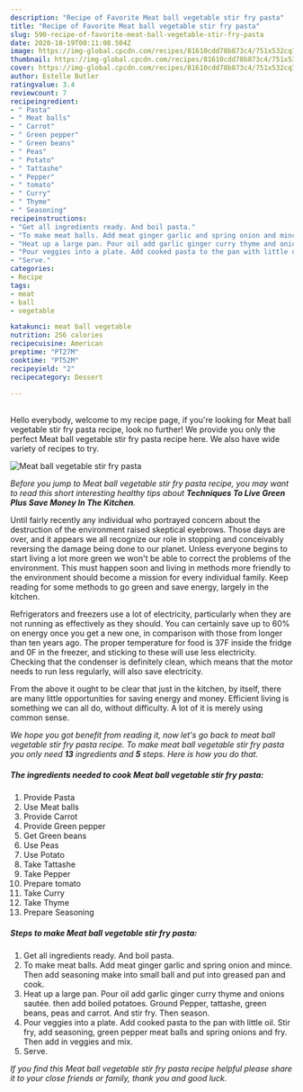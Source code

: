 ```yaml
---
description: "Recipe of Favorite Meat ball vegetable stir fry pasta"
title: "Recipe of Favorite Meat ball vegetable stir fry pasta"
slug: 590-recipe-of-favorite-meat-ball-vegetable-stir-fry-pasta
date: 2020-10-19T00:11:08.504Z
image: https://img-global.cpcdn.com/recipes/81610cdd78b873c4/751x532cq70/meat-ball-vegetable-stir-fry-pasta-recipe-main-photo.jpg
thumbnail: https://img-global.cpcdn.com/recipes/81610cdd78b873c4/751x532cq70/meat-ball-vegetable-stir-fry-pasta-recipe-main-photo.jpg
cover: https://img-global.cpcdn.com/recipes/81610cdd78b873c4/751x532cq70/meat-ball-vegetable-stir-fry-pasta-recipe-main-photo.jpg
author: Estelle Butler
ratingvalue: 3.4
reviewcount: 7
recipeingredient:
- " Pasta"
- " Meat balls"
- " Carrot"
- " Green pepper"
- " Green beans"
- " Peas"
- " Potato"
- " Tattashe"
- " Pepper"
- " tomato"
- " Curry"
- " Thyme"
- " Seasoning"
recipeinstructions:
- "Get all ingredients ready. And boil pasta."
- "To make meat balls. Add meat ginger garlic and spring onion and mince. Then add seasoning make into small ball and put into greased pan and cook."
- "Heat up a large pan. Pour oil add garlic ginger curry thyme and onions sautée. then add boiled potatoes. Ground Pepper, tattashe, green beans, peas and carrot. And stir fry. Then season."
- "Pour veggies into a plate. Add cooked pasta to the pan with little oil. Stir fry, add seasoning, green pepper meat balls and spring onions and fry. Then add in veggies and mix."
- "Serve."
categories:
- Recipe
tags:
- meat
- ball
- vegetable

katakunci: meat ball vegetable 
nutrition: 256 calories
recipecuisine: American
preptime: "PT27M"
cooktime: "PT52M"
recipeyield: "2"
recipecategory: Dessert

---
```

<br>
Hello everybody, welcome to my recipe page, if you're looking for Meat ball vegetable stir fry pasta recipe, look no further! We provide you only the perfect Meat ball vegetable stir fry pasta recipe here. We also have wide variety of recipes to try.
<br>


![Meat ball vegetable stir fry pasta](https://img-global.cpcdn.com/recipes/81610cdd78b873c4/751x532cq70/meat-ball-vegetable-stir-fry-pasta-recipe-main-photo.jpg)

<i>Before you jump to Meat ball vegetable stir fry pasta recipe, you may want to read this short interesting healthy tips about 
<strong>Techniques To Live Green Plus Save Money In The Kitchen</strong>.</i>
</br>

Until fairly recently any individual who portrayed concern about the destruction of the environment raised skeptical eyebrows. Those days are over, and it appears we all recognize our role in stopping and conceivably reversing the damage being done to our planet. Unless everyone begins to start living a lot more green we won't be able to correct the problems of the environment. This must happen soon and living in methods more friendly to the environment should become a mission for every individual family. Keep reading for some methods to go green and save energy, largely in the kitchen.

Refrigerators and freezers use a lot of electricity, particularly when they are not running as effectively as they should. You can certainly save up to 60% on energy once you get a new one, in comparison with those from longer than ten years ago. The proper temperature for food is 37F inside the fridge and 0F in the freezer, and sticking to these will use less electricity. Checking that the condenser is definitely clean, which means that the motor needs to run less regularly, will also save electricity.

From the above it ought to be clear that just in the kitchen, by itself, there are many little opportunities for saving energy and money. Efficient living is something we can all do, without difficulty. A lot of it is merely using common sense.


<i>We hope you got benefit from reading it, now let's go back to meat ball vegetable stir fry pasta recipe. To make meat ball vegetable stir fry pasta you only need <strong>13</strong> ingredients and <strong>5</strong> steps. Here is how you do that.
</i>

##### The ingredients needed to cook Meat ball vegetable stir fry pasta:

1. Provide  Pasta
1. Use  Meat balls
1. Provide  Carrot
1. Provide  Green pepper
1. Get  Green beans
1. Use  Peas
1. Use  Potato
1. Take  Tattashe
1. Take  Pepper
1. Prepare  tomato
1. Take  Curry
1. Take  Thyme
1. Prepare  Seasoning


##### Steps to make Meat ball vegetable stir fry pasta:

1. Get all ingredients ready. And boil pasta.
1. To make meat balls. Add meat ginger garlic and spring onion and mince. Then add seasoning make into small ball and put into greased pan and cook.
1. Heat up a large pan. Pour oil add garlic ginger curry thyme and onions sautée. then add boiled potatoes. Ground Pepper, tattashe, green beans, peas and carrot. And stir fry. Then season.
1. Pour veggies into a plate. Add cooked pasta to the pan with little oil. Stir fry, add seasoning, green pepper meat balls and spring onions and fry. Then add in veggies and mix.
1. Serve.


<i>If you find this Meat ball vegetable stir fry pasta recipe helpful please share it to your close friends or family, thank you and good luck.</i>
